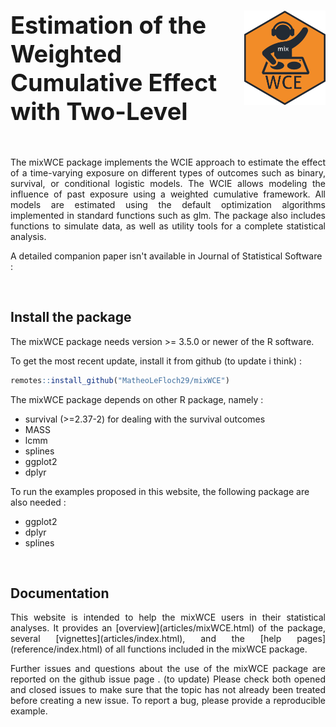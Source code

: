 # <img src="man/figures/stickers_mixWCE.png" align="right" width=130 style="margin-right: 0px;vertical-align:middle"/> <span style="font-size:38px"> Estimation of the Weighted Cumulative Effect with Two-Level </span>


&nbsp;

<p align="justify">
The mixWCE package implements the WCIE approach to estimate the effect of a time-varying exposure on different types of outcomes such as binary, survival, or conditional logistic models. The WCIE allows modeling the influence of past exposure using a weighted cumulative framework.
All models are estimated using the default optimization algorithms implemented in standard functions such as glm.
The package also includes functions to simulate data, as well as utility tools for a complete statistical analysis.
</p>

A detailed companion paper isn't available in Journal of Statistical Software :

<p align="justify">
</p>


&nbsp;

## Install the package

The mixWCE package needs version >= 3.5.0 or newer of the R software.

To get the most recent update, install it from github (to update i think) :

``` r
remotes::install_github("MatheoLeFloch29/mixWCE")
```

The mixWCE package depends on other R package, namely :

- survival (>=2.37-2) for dealing with the survival outcomes
- MASS
- lcmm
- splines
- ggplot2
- dplyr


To run the examples proposed in this website, the following package are also needed :

- ggplot2
- dplyr
- splines

&nbsp;

## Documentation

<p align="justify">
This website is intended to help the mixWCE users in their statistical analyses. It provides an [overview](articles/mixWCE.html) of the package, several [vignettes](articles/index.html), and the [help pages](reference/index.html) of all functions included in the mixWCE package.
</p>

<p align="justify">
Further issues and questions about the use of the mixWCE package are reported on the github issue page <https://github.com/MatheoLeFloch29/mixWCE/issues>. (to update)
Please check both opened and closed issues to make sure that the topic has not already been treated before creating a new issue. To report a bug, please provide a reproducible example.
</p>
